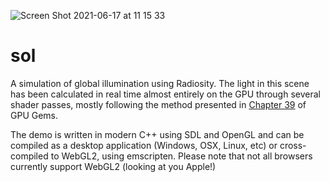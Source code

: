 
![Screen Shot 2021-06-17 at 11 15 33](https://user-images.githubusercontent.com/46606990/122246624-b4478600-ce94-11eb-8698-ef5474804c61.png)

# sol

A simulation of global illumination using Radiosity. The light in this scene has been
calculated in real time almost entirely on the GPU through several shader passes, mostly
following the method presented in [Chapter 39](https://developer.nvidia.com/gpugems/gpugems2/part-v-image-oriented-computing/chapter-39-global-illumination-using-progressive)
of GPU Gems.

The demo is written in modern C++ using SDL and OpenGL and can be compiled as a desktop application (Windows, OSX, Linux, etc)
or cross-compiled to WebGL2, using emscripten. Please note that not all browsers currently support WebGL2 (looking at you Apple!)
